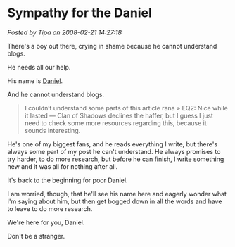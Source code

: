# Sympathy for the Daniel

*Posted by Tipa on 2008-02-21 14:27:18*

There's a boy out there, crying in shame because he cannot understand blogs.

He needs all our help.

His name is [Daniel](mailto:k.daniel@msn.com).

And he cannot understand blogs.


> I couldn’t understand some parts of this article rana » EQ2: Nice while it lasted — Clan of Shadows declines the haffer, but I guess I just need to check some more resources regarding this, because it sounds interesting.



He's one of my biggest fans, and he reads everything I write, but there's always some part of my post he can't understand. He always promises to try harder, to do more research, but before he can finish, I write something new and it was all for nothing after all.

It's back to the beginning for poor Daniel.

I am worried, though, that he'll see his name here and eagerly wonder what I'm saying about him, but then get bogged down in all the words and have to leave to do more research.

We're here for you, Daniel.

Don't be a stranger.

